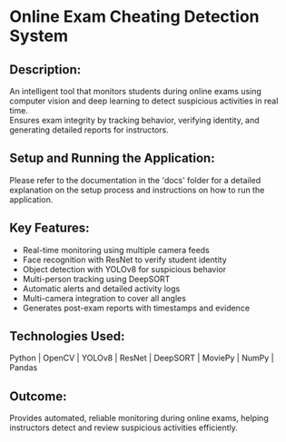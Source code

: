 # Online Exam Cheating Detection System

## Description:
An intelligent tool that monitors students during online exams using computer vision and deep learning to detect suspicious activities in real time.  
Ensures exam integrity by tracking behavior, verifying identity, and generating detailed reports for instructors.

## Setup and Running the Application:
Please refer to the documentation in the 'docs' folder for a detailed explanation on the setup process and instructions on how to run the application.

## Key Features:
- Real-time monitoring using multiple camera feeds  
- Face recognition with ResNet to verify student identity  
- Object detection with YOLOv8 for suspicious behavior  
- Multi-person tracking using DeepSORT  
- Automatic alerts and detailed activity logs  
- Multi-camera integration to cover all angles  
- Generates post-exam reports with timestamps and evidence  

## Technologies Used:
Python | OpenCV | YOLOv8 | ResNet | DeepSORT | MoviePy | NumPy | Pandas  

## Outcome:
Provides automated, reliable monitoring during online exams, helping instructors detect and review suspicious activities efficiently.
